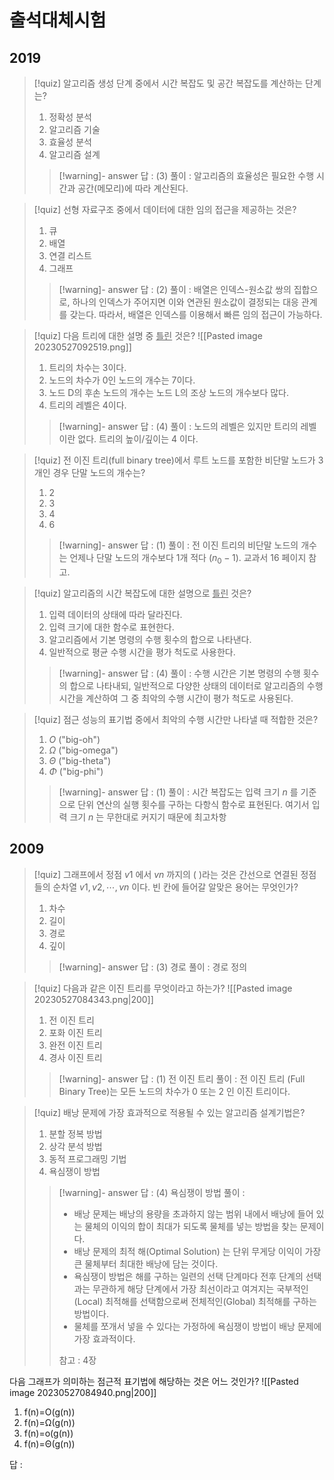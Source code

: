 # 출석대체시험
## 2019
> [!quiz]
> 알고리즘 생성 단계 중에서 시간 복잡도 및 공간 복잡도를 계산하는 단계는?
> 1. 정확성 분석
> 2. 알고리즘 기술
> 3. 효율성 분석
> 4. 알고리즘 설계
>
> > [!warning]- answer
> > 답 : (3)
> > 풀이 : 알고리즘의 효율성은 필요한 수행 시간과 공간(메모리)에 따라 계산된다.


> [!quiz]
> 선형 자료구조 중에서 데이터에 대한 임의 접근을 제공하는 것은?
> 1. 큐
> 2. 배열
> 3. 연결 리스트
> 4. 그래프
>
> > [!warning]- answer
> > 답 : (2)
> > 풀이 : 배열은 인덱스-원소값 쌍의 집합으로, 하나의 인덱스가 주어지면 이와 연관된 원소값이 결정되는 대응 관계를 갖는다. 따라서, 배열은 인덱스를 이용해서 빠른 임의 접근이 가능하다.

> [!quiz]
> 다음 트리에 대한 설명 중 <ins>틀린</ins> 것은?
> ![[Pasted image 20230527092519.png]]
> 1. 트리의 차수는 3이다.
> 2. 노드의 차수가 0인 노드의 개수는 7이다.
> 3. 노드 D의 후손 노드의 개수는 노드 L의 조상 노드의 개수보다 많다.
> 4. 트리의 레벨은 4이다.
>
> > [!warning]- answer
> > 답 : (4)
> > 풀이 : 노드의 레벨은 있지만 트리의 레벨이란 없다. 트리의 높이/깊이는 4 이다.

> [!quiz]
> 전 이진 트리(full binary tree)에서 루트 노드를 포함한 비단말 노드가 3개인 경우 단말 노드의 개수는?
> 1. 2
> 2. 3
> 3. 4
> 4. 6
>
> > [!warning]- answer
> > 답 : (1)
> > 풀이 : 전 이진 트리의 비단말 노드의 개수는 언제나 단말 노드의 개수보다 1개 적다 ($n_{0}-1$). 교과서 16 페이지 참고.

> [!quiz]
> 알고리즘의 시간 복잡도에 대한 설명으로 <ins>틀린</ins> 것은?
> 1. 입력 데이터의 상태에 따라 달라진다.
> 2. 입력 크기에 대한 함수로 표현한다.
> 3. 알고리즘에서 기본 명령의 수행 횟수의 합으로 나타낸다.
> 4. 일반적으로 평균 수행 시간을 평가 척도로 사용한다.
>
> > [!warning]- answer
> > 답 : (4)
> > 풀이 : 수행 시간은 기본 명령의 수행 횟수의 합으로 나타내되, 일반적으로 다양한 상태의 데이터로 알고리즘의 수행 시간을 계산하여 그 중 최악의 수행 시간이 평가 척도로 사용된다.

> [!quiz]
> 점근 성능의 표기법 중에서 최악의 수행 시간만 나타낼 때 적합한 것은?
> 1. $O$ ("big-oh")
> 2. $\Omega$ ("big-omega")
> 3. $\Theta$ ("big-theta")
> 4. $\Phi$ ("big-phi")
>
> > [!warning]- answer
> > 답 : (1)
> > 풀이 : 시간 복잡도는 입력 크기 $n$ 를 기준으로 단위 연산의 실행 횟수를 구하는 다항식 함수로 표현된다. 여기서 입력 크기 $n$ 는 무한대로 커지기 때문에 최고차항

## 2009
> [!quiz]
> 그래프에서 정점 $v1$ 에서 $vn$ 까지의 (    )라는 것은 간선으로 연결된 정점들의 순차열 $v1, v2, ⋯, vn$ 이다. 빈 칸에 들어갈 알맞은 용어는 무엇인가?
> 1. 차수
> 2. 길이
> 3. 경로
> 4. 깊이
>
> > [!warning]- answer
> > 답 : (3) 경로
> > 풀이 : 경로 정의


> [!quiz]
> 다음과 같은 이진 트리를 무엇이라고 하는가?
> ![[Pasted image 20230527084343.png|200]]
> 1. 전 이진 트리
> 2. 포화 이진 트리
> 3. 완전 이진 트리
> 4. 경사 이진 트리
>
> > [!warning]- answer
> > 답 : (1) 전 이진 트리
> > 풀이 : 전 이진 트리 (Full Binary Tree)는 모든 노드의 차수가 $0$ 또는 $2$ 인 이진 트리이다.

> [!quiz]
> 배낭 문제에 가장 효과적으로 적용될 수 있는 알고리즘 설계기법은?
> 1. 분할 정복 방법
> 2. 상각 분석 방법
> 3. 동적 프로그래밍 기법
> 4. 욕심쟁이 방법
>
> > [!warning]- answer
> > 답 : (4) 욕심쟁이 방법
> > 풀이 :
> > - 배낭 문제는 배낭의 용량을 초과하지 않는 범위 내에서 배낭에 들어 있는 물체의 이익의 합이 최대가 되도록 물체를 넣는 방법을 찾는 문제이다.
> > - 배낭 문제의 최적 해(Optimal Solution) 는 단위 무게당 이익이 가장 큰 물체부터 최대한 배낭에 담는 것이다.
> > - 욕심쟁이 방법은 해를 구하는 일련의 선택 단계마다 전후 단계의 선택과는 무관하게 해당 단계에서 가장 최선이라고 여겨지는 국부적인(Local) 최적해를 선택함으로써 전체적인(Global) 최적해를 구하는 방법이다.
> > - 물체를 쪼개서 넣을 수 있다는 가정하에 욕심쟁이 방법이 배낭 문제에 가장 효과적이다.
> >
> > 참고 : 4장

다음 그래프가 의미하는 점근적 표기법에 해당하는 것은 어느 것인가?
![[Pasted image 20230527084940.png|200]]
1. f(n)=O(g(n))
2. f(n)=Ω(g(n))
3. f(n)=o(g(n))
4. f(n)=Θ(g(n))

답 : 
